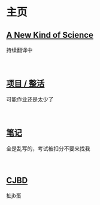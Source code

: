 # 主页

## [A New Kind of Science](./translate/)
持续翻译中
<br><br><br> 
   
## [项目 / 整活](./project/)  
可能作业还是太少了 
<br><br><br>

## [笔记](./note/)
全是乱写的，考试被扣分不要来找我
<br><br><br>

## [CJBD](./cjbd/)
扯jb蛋
<br><br><br>

<br><br><br>